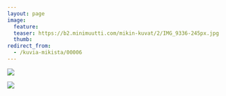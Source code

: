 ```yaml
---
layout: page
image:
  feature:
  teaser: https://b2.minimuutti.com/mikin-kuvat/2/IMG_9336-245px.jpg
  thumb:
redirect_from:
  - /kuvia-mikista/00006
---
```


![](https://b2.minimuutti.com/mikin-kuvat/3/IMG_9335-800px.jpg)

![](https://b2.minimuutti.com/mikin-kuvat/3/IMG_9336-800px.jpg)
